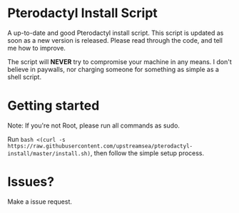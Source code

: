 # Pterodactyl Install Script
A up-to-date and good Pterodactyl install script. This script is updated as soon as a new version is released. Please read through the code, and tell me how to improve.

The script will **NEVER** try to compromise your machine in any means. I don't believe in paywalls, nor charging someone for something as simple as a shell script.

# Getting started

Note: If you're not Root, please run all commands as sudo.

Run ```bash <(curl -s https://raw.githubusercontent.com/upstreamsea/pterodactyl-install/master/install.sh)```, then follow the simple setup process.

# Issues?
Make a issue request. 
